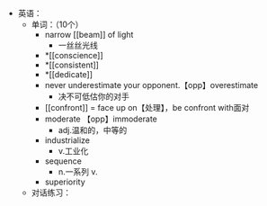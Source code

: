 - 英语：
	- 单词：（10个）
		- narrow [[beam]] of light
			- 一丝丝光线
		- *[[conscience]]
		- *[[consistent]]
		- *[[dedicate]]
		- never underestimate your opponent.【opp】overestimate
			- 决不可低估你的对手
		- [[confront]] = face up on【处理】，be confront with面对
		- moderate 【opp】immoderate
			- adj.温和的，中等的
		- industrialize
			- v.工业化
		- sequence
			- n.一系列 v.
		- superiority
	- 对话练习：